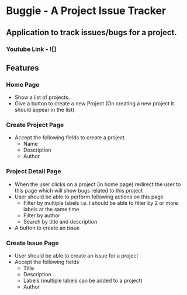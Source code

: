 # Buggie - A Project Issue Tracker
## Application to track issues/bugs for a project.

### Youtube Link - ![]

## Features

### Home Page
- Show a list of projects.
- Give a button to create a new Project (On creating a new project it should
appear in the list)

### Create Project Page
- Accept the following fields to create a project
  - Name
  - Description  
  - Author

### Project Detail Page
- When the user clicks on a project (in home page) redirect the user to this
page which will show bugs related to this project
- User should be able to perform following actions on this page
  - Filter by multiple labels i.e. I should be able to filter by 2 or more
  labels at the same time
  - Filter by author
  - Search by title and description
- A button to create an issue

### Create Issue Page
- User should be able to create an issue for a project
- Accept the following fields
  - Title
  - Description
  - Labels (multiple labels can be added to a project)
  - Author

